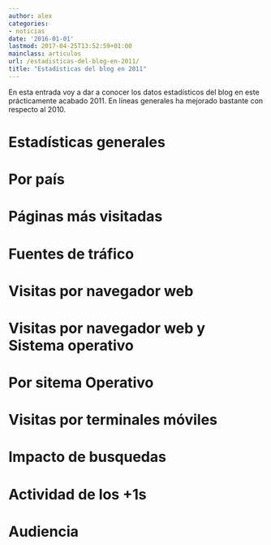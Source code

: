```yaml
---
author: alex
categories:
- noticias
date: '2016-01-01'
lastmod: 2017-04-25T13:52:59+01:00
mainclass: articulos
url: /estadisticas-del-blog-en-2011/
title: "Estadísticas del blog en 2011"
---
```


En esta entrada voy a dar a conocer los datos estadísticos del blog en este prácticamente acabado 2011. En líneas generales ha mejorado bastante con respecto al 2010.

# Estadísticas generales

<figure>
    <amp-img sizes="(min-width: 400px) 400px, 100vw" on="tap:lightbox1" role="button" tabindex="0" layout="responsive"  height="281" width="400" src="https://4.bp.blogspot.com/-EMdVRpJjx2w/TvuRkE82FhI/AAAAAAAACBA/tYkT8PSbBmo/s1200/Screenshot.png"></amp-img>
</figure>

<!--more--><!--ad-->

# Por país

<figure>
	<amp-img sizes="(min-width: 976px) 976px, 100vw" on="tap:lightbox1" role="button" tabindex="0" layout="responsive"  height="293" width="976" src="https://3.bp.blogspot.com/-2Ie-OUtriWc/TvuR1kyH4HI/AAAAAAAACBM/_Jr_XzGGWs0/s1200/Screenshot-1.png"></amp-img>
</figure>

# Páginas más visitadas

<figure>
	<amp-img sizes="(min-width: 976px) 976px, 100vw" on="tap:lightbox1" role="button" tabindex="0" layout="responsive"  height="340" width="976" src="https://3.bp.blogspot.com/-5nYyXGYUbp0/TvuSJZEA2YI/AAAAAAAACBY/m5SA-Dy4Aeg/s1200/Screenshot-2.png"></amp-img>
</figure>

# Fuentes de tráfico

<figure>
	<amp-img sizes="(min-width: 976px) 976px, 100vw" on="tap:lightbox1" role="button" tabindex="0" layout="responsive"  height="208" width="976" src="https://4.bp.blogspot.com/-jNgLiS6mNVE/TvuSWiGw3LI/AAAAAAAACBk/7YF94gpdI3Y/s1200/Screenshot-3.png"></amp-img>
</figure>

# Visitas por navegador web

<figure>
	<amp-img sizes="(min-width: 976px) 976px, 100vw" on="tap:lightbox1" role="button" tabindex="0" layout="responsive"  height="298" width="976" src="https://1.bp.blogspot.com/-sLBq4c0Fiig/TvuSlXz2OaI/AAAAAAAACBw/weyxrwPqagU/s1200/Screenshot-5.png"></amp-img>
</figure>

# Visitas por navegador web y Sistema operativo

<figure>
	<amp-img sizes="(min-width: 976px) 976px, 100vw" on="tap:lightbox1" role="button" tabindex="0" layout="responsive"  height="298" width="976" src="https://1.bp.blogspot.com/-_NvVI1FYUtA/TvuSt2DQ7jI/AAAAAAAACB8/rKhLANAh7rU/s1200/Screenshot-7.png"></amp-img>
</figure>

# Por sitema Operativo

<figure>
	<amp-img sizes="(min-width: 976px) 976px, 100vw" on="tap:lightbox1" role="button" tabindex="0" layout="responsive"  height="298" width="976" src="https://4.bp.blogspot.com/-IZ14L0eSkEc/TvuS5CRyB2I/AAAAAAAACCI/fE-nd7o7ZvY/s1200/Screenshot-6.png"></amp-img>
</figure>

# Visitas por terminales móviles

<figure>
	<amp-img sizes="(min-width: 976px) 976px, 100vw" on="tap:lightbox1" role="button" tabindex="0" layout="responsive"  height="298" width="976" src="https://4.bp.blogspot.com/-nXz2W9vrKSE/TvuTBJ8awPI/AAAAAAAACCU/QBiPctGrzko/s1200/Screenshot-4.png"></amp-img>
</figure>

# Impacto de busquedas

<figure>
	<amp-img sizes="(min-width: 976px) 976px, 100vw" on="tap:lightbox1" role="button" tabindex="0" layout="responsive"  height="298" width="976" src="https://1.bp.blogspot.com/-JrG2ihjTojA/TvxphZqdd2I/AAAAAAAACCk/_XWrpKNjRf8/s1200/Screenshot.png"></amp-img>
</figure>

# Actividad de los +1s

<figure>
	<amp-img sizes="(min-width: 976px) 976px, 100vw" on="tap:lightbox1" role="button" tabindex="0" layout="responsive"  height="105" width="976" src="https://1.bp.blogspot.com/-V7-XwQ2Djc8/TvxpmwKz7hI/AAAAAAAACCw/gzrh_mLTK3k/s1200/Screenshot-1.png"></amp-img>
</figure>

# Audiencia

<figure>
	<amp-img sizes="(min-width: 976px) 976px, 100vw" on="tap:lightbox1" role="button" tabindex="0" layout="responsive"  height="298" width="976" src="https://1.bp.blogspot.com/-hjIQHHBnFlM/TvxpmxavjQI/AAAAAAAACC8/j6inzd3a6iI/s1200/Screenshot-2.png"></amp-img>
</figure>
